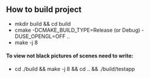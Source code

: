 <!-- Задание выполнил Никитин Сергей 205 группа

Реализовал:

1. Базовую часть
2. Синтез последовательности изображений, содержащих поворот 3д моделей вокруг их центра (изображение 5)
3. Загрузку и рендеринг .obj файлов (изображения 10, 11)
4. Фрагментные шейдеры через указатели на функции
5. Блочный алгоритм растеризации
6. Освещение (изображение 9) -->

## How to build project

* mkdir build && cd build
* cmake -DCMAKE_BUILD_TYPE=Release (or Debug) -DUSE_OPENGL=OFF ..
* make -j 8

#### To view not black pictures of scenes need to write:
* cd ./build && make -j 8 && cd .. && ./build/testapp
